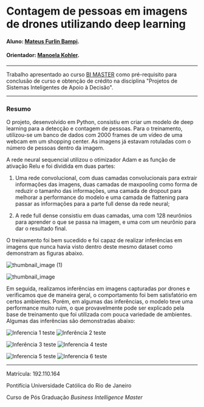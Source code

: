 # Contagem de pessoas em imagens de drones utilizando deep learning
#### Aluno: [Mateus Furlin Bampi](https://github.com/MateusBampi).
#### Orientador: [Manoela Kohler](https://github.com/manoelakohler).

---

Trabalho apresentado ao curso [BI MASTER](https://ica.puc-rio.ai/bi-master) como pré-requisito para conclusão de curso e obtenção de crédito na disciplina "Projetos de Sistemas Inteligentes de Apoio à Decisão".

---

### Resumo

O projeto, desenvolvido em Python, consistiu em criar um modelo de deep learning para a detecção e contagem de pessoas. Para o treinamento, utilizou-se um banco de dados com 2000 frames de um vídeo de uma webcam em um shopping center. As imagens já estavam rotuladas com o número de pessoas dentro da imagem.

A rede neural sequencial utilizou o otimizador Adam e as função de ativação Relu e foi dividida em duas partes: 
  
  1. Uma rede convolucional, com duas camadas convolucionais para extrair informações das imagens, duas camadas de maxpooling como forma de reduzir o tamanho das informações, uma camada de dropout para melhorar a performance do modelo e uma camada de flattening para passar as informações para a parte full dense da rede neural;

  2. A rede full dense consistiu em duas camadas, uma com 128 neurônios para aprender o que se passa na imagem, e uma com um neurônio para dar o resultado final.

O treinamento foi bem sucedido e foi capaz de realizar inferências em imagens que nunca havia visto dentro deste mesmo dataset como demonstram as figuras abaixo.

![thumbnail_image (1)](https://user-images.githubusercontent.com/84750991/126877818-6657956e-fbda-4f2a-b713-461a07dd5c73.png)

![thumbnail_image](https://user-images.githubusercontent.com/84750991/126877782-326ee0d8-6180-4786-94d5-18278ded8aaf.png)

Em seguida, realizamos inferências em imagens capturadas por drones e verificamos que de maneira geral, o comportamento foi bem satisfatório em certos ambientes. Porém, em algumas das inferências, o modelo teve uma performance muito ruim, o que provavelmente pode ser explicado pela base de treinamento que foi utilizada com pouca variedade de ambientes. Algumas das inferências são demonstradas abaixo:

![Inferencia 1 teste](https://user-images.githubusercontent.com/84750991/126880598-73dc036b-285b-4a38-99dc-cee05d095963.png) ![Inferência 2 teste](https://user-images.githubusercontent.com/84750991/126880599-d46d02d6-36f1-41b9-8763-28351fbee7bc.png)

![Inferência 3 teste](https://user-images.githubusercontent.com/84750991/126880600-9915642d-7776-493e-9b20-2ad7cd977a4d.png) ![Inferencia 4 teste](https://user-images.githubusercontent.com/84750991/126880602-566aa910-5bba-4b71-8a2e-5ed324dc6a97.png)

![Inferencia 5 teste](https://user-images.githubusercontent.com/84750991/126880605-673f511b-f4c8-4e90-a0bc-a58022434590.png) ![Inferencia 6 teste](https://user-images.githubusercontent.com/84750991/126880607-ec48a503-d2b0-4916-8b38-1c7327e43eeb.png)





---

Matrícula: 192.110.164

Pontifícia Universidade Católica do Rio de Janeiro

Curso de Pós Graduação *Business Intelligence Master*
